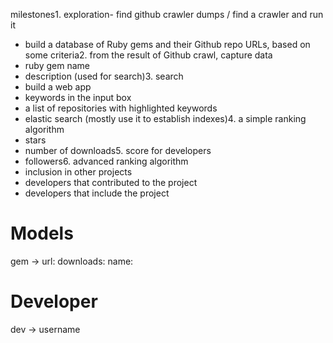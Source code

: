milestones1. exploration- find github crawler dumps / find a crawler and run it
- build a database of Ruby gems and their Github repo URLs, based on some criteria2. from the result of Github crawl, capture data
 - ruby gem name
 - description (used for search)3.  search
 - build a web app
 - keywords in the input box
 - a list of repositories with highlighted keywords
 - elastic search (mostly use it to establish indexes)4. a simple ranking algorithm
 - stars
 - number of downloads5. score for developers
 - followers6. advanced ranking algorithm
 - inclusion in other projects
 - developers that contributed to the project
 - developers that include the project

# Models
gem -> 
  url:
  downloads:
  name:

# Developer
dev ->
 username 
